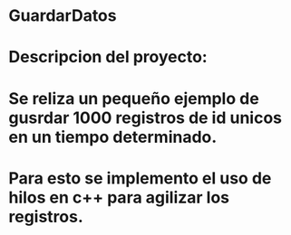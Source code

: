 # GuardarDatos

# Descripcion del proyecto: 
# Se reliza un pequeño ejemplo de gusrdar 1000 registros de id unicos en un tiempo determinado.
# Para esto se implemento el uso de hilos en c++ para agilizar los registros.
